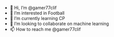 - 👋 Hi, I’m @gamer77clif
- 👀 I’m interested in Football
- 🌱 I’m currently learning CP
- 💞️ I’m looking to collaborate on machine learning
- 📫 How to reach me @gamer77clif

<!---
gamer77clif/gamer77clif is a ✨ special ✨ repository because its `README.md` (this file) appears on your GitHub profile.
You can click the Preview link to take a look at your changes.
--->
